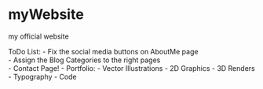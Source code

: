 # myWebsite
my official website

ToDo List:
	- Fix the social media buttons on AboutMe page<br>
	- Assign the Blog Categories to the right pages<br>
	- Contact Page!
	- Portfolio:
		- Vector Illustrations
		- 2D Graphics
		- 3D Renders
		- Typography
		- Code